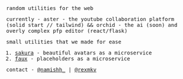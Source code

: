 <samp>
  
  random utilities for the web
  
  currently - aster - the youtube collaboration platform (solid start // tailwind) && orchid - the ai (soon) and overly complex pfp editor (react/flask)

  
  small utilities that we made for ease
  1. [sakura](https://github.com/floraorg/sakura) - beautiful avatars as a microservice
  2. [faux](https://github.com/floraorg/faux)   - placeholders as a microservice

  contact - [@namishh_](https://x.com/namishh_) | [@rexmkv](https://x.com/rexmkv)
</samp>
